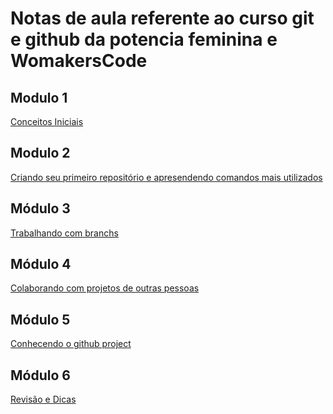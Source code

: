 ﻿# Notas de aula referente ao curso git e github da potencia feminina e WomakersCode

## Modulo 1 
[Conceitos Iniciais](https://github.com/aevilesaguiar/potencia-feminina-git-e-github/blob/main/modulo1/aula1-notas-de-aula.md)
<br>
## Modulo 2 
[ Criando seu primeiro repositório e apresendendo comandos mais utilizados](https://github.com/aevilesaguiar/potencia-feminina-git-e-github/blob/main/modulo2/aula1.md)
<br>
## Módulo 3
[ Trabalhando com branchs](/guides/content/editing-an-existing-page)
<br>
## Módulo 4
[  Colaborando com projetos de outras pessoas](/guides/content/editing-an-existing-page)
<br>
## Módulo 5 
[Conhecendo o github project](/guides/content/editing-an-existing-page)
<br>
## Módulo 6 
[Revisão e Dicas](/guides/content/editing-an-existing-page)
